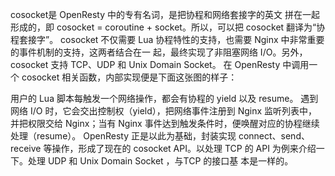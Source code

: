 <!--
 * @Date: 2021-05-10 18:13:12
 * @LastEditors: seven sun 
 * @LastEditTime: 2021-05-10 18:13:51
 * @FilePath: /面试题/openresty/cosocket.md
-->

cosocket是 OpenResty 中的专有名词，是把协程和网络套接字的英文 拼在一起形成的，即 cosocket = coroutine + socket。所以，可以把 cosocket 翻译为“协程套接字”。
cosocket 不仅需要 Lua 协程特性的支持，也需要 Nginx 中非常重要的事件机制的支持，这两者结合在一 起，最终实现了非阻塞网络 I/O。另外，cosocket 支持 TCP、UDP 和 Unix Domain Socket。
在 OpenResty 中调用一个 cosocket 相关函数，内部实现便是下面这张图的样子：

用户的 Lua 脚本每触发一个网络操作，都会有协程的 yield 以及 resume。
遇到网络 I/O 时，它会交出控制权（yield），把网络事件注册到 Nginx 监听列表中，并把权限交给 Nginx；当有 Nginx 事件达到触发条件时，便唤醒对应的协程继续处理（resume）。
OpenResty 正是以此为基础，封装实现 connect、send、receive 等操作，形成了现在的 cosocket API。以处理 TCP 的 API 为例来介绍一下。处理 UDP 和 Unix Domain Socket ，与TCP 的接口基 本是一样的。

